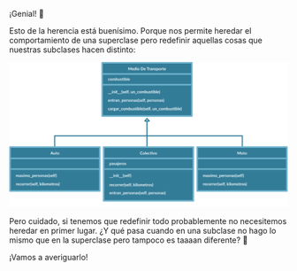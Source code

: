 ¡Genial! :tada:

Esto de la herencia está buenísimo. Porque nos permite heredar el comportamiento de una superclase pero redefinir aquellas cosas que nuestras subclases hacen distinto:

<img src="https://raw.githubusercontent.com/MumukiProject/mumuki-guia-python3-herencia-python-v-2021/master/assets/clases_4_1663683719443.10%20(1)%20(1).svg" alt="Diagrama de clases" width="800px" height="auto">

Pero cuidado, si tenemos que redefinir todo probablemente no necesitemos heredar en primer lugar. ¿Y qué pasa cuando en una subclase no hago lo mismo que en la superclase pero tampoco es taaaan diferente? :thought_balloon:

¡Vamos a averiguarlo!